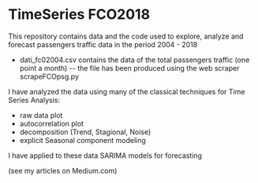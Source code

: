 # TimeSeries FCO2018

This repository contains data and the code used to explore, analyze and forecast
passengers traffic data in the period 2004 - 2018

- dati_fc02004.csv contains the data of the total passengers traffic (one point a month)
  -- the file has been produced using the web scraper scrapeFCOpsg.py

I have analyzed the data using many of the classical techniques for Time Series Analysis:
- raw data plot
- autocorrelation plot
- decomposition (Trend, Stagional, Noise)
- explicit Seasonal component modeling

I have applied to these data SARIMA models for forecasting
 
(see my articles on Medium.com)

